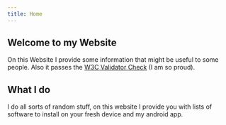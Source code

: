 ```yaml
---
title: Home
---
```

## Welcome to my Website
On this Website I provide some information that might be useful to some people.
Also it passes the [W3C Validator Check](https://validator.w3.org/nu/?doc=https%3A%2F%2Fjstsmthrgk.github.io%2F) (I am so proud).

## What I do
I do all sorts of random stuff, on this website I provide you with lists of software to install on your fresh device and my android app.
